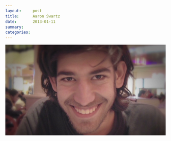 ```yaml
---
layout:     post
title:      Aaron Swartz
date:       2013-01-11
summary:    
categories: 
---
```

![](./aaron-swartz.jpg)

